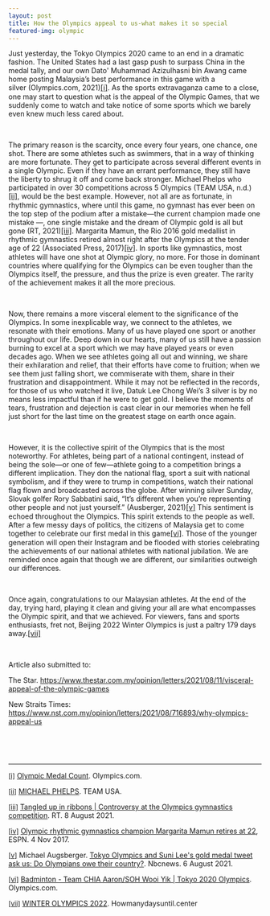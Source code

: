 ```yaml
---
layout: post
title: How the Olympics appeal to us-what makes it so special
featured-img: olympic
---
```


<p></p><p bis_size="{&quot;x&quot;:8,&quot;y&quot;:8,&quot;w&quot;:684,&quot;h&quot;:18,&quot;abs_x&quot;:213,&quot;abs_y&quot;:231}">Just yesterday, the Tokyo Olympics 2020 came to an end in a dramatic
fashion. The United States had a last gasp push to surpass China in the medal
tally, and our own Dato' Muhammad Azizulhasni bin Awang came home posting
Malaysia’s best performance in this game with a silver<w:sdt citation="t" id="-145366232">&nbsp;(Olympics.com,
 2021)</w:sdt><a href="file:///C:/Users/jiach/Documents/Post%20A%20Level/What%20I%20did%20during%20my%20break/Article%205-How%20the%20Olympics%20appeal%20to%20us.docx#_edn1" name="_ednref1" title=""><span class="MsoEndnoteReference"><span class="MsoEndnoteReference"><span face="&quot;Calibri&quot;,sans-serif" style="font-size: 11pt; line-height: 107%; mso-ansi-language: EN-MY; mso-ascii-theme-font: minor-latin; mso-bidi-font-family: &quot;Times New Roman&quot;; mso-bidi-language: AR-SA; mso-bidi-theme-font: minor-bidi; mso-fareast-font-family: DengXian; mso-fareast-language: ZH-CN; mso-fareast-theme-font: minor-fareast; mso-hansi-theme-font: minor-latin;">[i]</span></span></span></a>.
As the sports extravaganza came to a close, one may start to question what is
the appeal of the Olympic Games, that we suddenly come to watch and take notice
of some sports which we barely even knew much less cared about.</p><p class="MsoNormal"><o:p></o:p></p>

<p class="MsoNormal"><o:p>&nbsp;</o:p></p>

<p class="MsoNormal">The primary reason is the scarcity, once every four years,
one chance, one shot. There are some athletes such as swimmers, that in a way
of thinking are more fortunate. They get to participate across several
different events in a single Olympic. Even if they have an errant performance,
they still have the liberty to shrug it off and come back stronger. Michael
Phelps who participated in over 30 competitions across 5 Olympics<w:sdt citation="t" id="1755233466"><!--[if supportFields]><span style='mso-element:
 field-begin'></span> CITATION TEA \l 17417 <span style='mso-element:field-separator'></span><![endif]-->&nbsp;(TEAM USA,
 n.d.)<!--[if supportFields]><span style='mso-element:field-end'></span><![endif]--></w:sdt><a href="file:///C:/Users/jiach/Documents/Post%20A%20Level/What%20I%20did%20during%20my%20break/Article%205-How%20the%20Olympics%20appeal%20to%20us.docx#_edn2" name="_ednref2" title=""><span class="MsoEndnoteReference"><!--[if !supportFootnotes]--><span class="MsoEndnoteReference"><span face="&quot;Calibri&quot;,sans-serif" style="font-size: 11pt; line-height: 107%; mso-ansi-language: EN-MY; mso-ascii-theme-font: minor-latin; mso-bidi-font-family: &quot;Times New Roman&quot;; mso-bidi-language: AR-SA; mso-bidi-theme-font: minor-bidi; mso-fareast-font-family: DengXian; mso-fareast-language: ZH-CN; mso-fareast-theme-font: minor-fareast; mso-hansi-theme-font: minor-latin;">[ii]</span></span><!--[endif]--></span></a>,
would be the best example. However, not all are as fortunate, in rhythmic
gymnastics, where until this game, no gymnast has ever been on the top step of
the podium after a mistake—the current champion made one mistake<span class="MsoEndnoteReference"> </span>—, one single mistake and the dream of
Olympic gold is all but gone<span class="MsoEndnoteReference"> <w:sdt citation="t" id="-1634938726"><!--[if supportFields]><span style='mso-element:field-begin'></span><span
 style='vertical-align:baseline'><span
 style='mso-spacerun:yes'> </span>CITATION RT21 \l 17417 </span><span
 style='mso-element:field-separator'></span><![endif]--><span style="mso-no-proof: yes; vertical-align: baseline;">(RT, 2021)</span><!--[if supportFields]><span
 style='mso-element:field-end'></span><![endif]--></w:sdt><a href="file:///C:/Users/jiach/Documents/Post%20A%20Level/What%20I%20did%20during%20my%20break/Article%205-How%20the%20Olympics%20appeal%20to%20us.docx#_edn3" name="_ednref3" title=""><!--[if !supportFootnotes]--><span class="MsoEndnoteReference"><span face="&quot;Calibri&quot;,sans-serif" style="font-size: 11pt; line-height: 107%; mso-ansi-language: EN-MY; mso-ascii-theme-font: minor-latin; mso-bidi-font-family: &quot;Times New Roman&quot;; mso-bidi-language: AR-SA; mso-bidi-theme-font: minor-bidi; mso-fareast-font-family: DengXian; mso-fareast-language: ZH-CN; mso-fareast-theme-font: minor-fareast; mso-hansi-theme-font: minor-latin;">[iii]</span></span><!--[endif]--></a></span>.
Margarita Mamun, the Rio 2016 gold medallist in rhythmic gymnastics retired almost
right after the Olympics at the tender age of 22<w:sdt citation="t" id="-192539759"><!--[if supportFields]><span style='mso-element:field-begin'></span>CITATION
 ESP4 \l 17417 <span style='mso-element:field-separator'></span><![endif]-->&nbsp;(Associated
 Press, 2017)<!--[if supportFields]><span style='mso-element:field-end'></span><![endif]--></w:sdt><a href="file:///C:/Users/jiach/Documents/Post%20A%20Level/What%20I%20did%20during%20my%20break/Article%205-How%20the%20Olympics%20appeal%20to%20us.docx#_edn4" name="_ednref4" title=""><span class="MsoEndnoteReference"><!--[if !supportFootnotes]--><span class="MsoEndnoteReference"><span face="&quot;Calibri&quot;,sans-serif" style="font-size: 11pt; line-height: 107%; mso-ansi-language: EN-MY; mso-ascii-theme-font: minor-latin; mso-bidi-font-family: &quot;Times New Roman&quot;; mso-bidi-language: AR-SA; mso-bidi-theme-font: minor-bidi; mso-fareast-font-family: DengXian; mso-fareast-language: ZH-CN; mso-fareast-theme-font: minor-fareast; mso-hansi-theme-font: minor-latin;">[iv]</span></span><!--[endif]--></span></a>.
In sports like gymnastics, most athletes will have one shot at Olympic glory,
no more. For those in dominant countries where qualifying for the Olympics can
be even tougher than the Olympics itself, the pressure, and thus the prize is
even greater. The rarity of the achievement makes it all the more precious.<o:p></o:p></p>

<p class="MsoNormal"><o:p>&nbsp;</o:p></p>

<p class="MsoNormal">Now, there remains a more visceral element to the
significance of the Olympics. In some inexplicable way, we connect to the
athletes, we resonate with their emotions. Many of us have played one sport or
another throughout our life. Deep down in our hearts, many of us still have a
passion burning to excel at a sport which we may have played years or even
decades ago. When we see athletes going all out and winning, we share their
exhilaration and relief, that their efforts have come to fruition; when we see
them just falling short, we commiserate with them, share in their frustration
and disappointment. While it may not be reflected in the records, for those of
us who watched it live, Datuk Lee Chong Wei’s 3 silver is by no means less
impactful than if he were to get gold. I believe the moments of tears, frustration
and dejection is cast clear in our memories when he fell just short for the
last time on the greatest stage on earth once again.<o:p></o:p></p>

<p class="MsoNormal"><o:p>&nbsp;</o:p></p>

<p class="MsoNormal">However, it is the collective spirit of the Olympics that is
the most noteworthy. For athletes, being part of a national contingent, instead
of being the sole—or one of few—athlete going to a competition brings a
different implication. They don the national flag, sport a suit with national
symbolism, and if they were to trump in competitions, watch their national flag
flown and broadcasted across the globe. After winning silver Sunday, Slovak
golfer Rory Sabbatini said, “It’s different when you’re representing other
people and not just yourself.”<w:sdt citation="t" id="-683050608"><!--[if supportFields]><span
 style='mso-element:field-begin'></span>CITATION Mic21 \l 17417 <span
 style='mso-element:field-separator'></span><![endif]-->&nbsp;(Ausberger, 2021)<!--[if supportFields]><span
 style='mso-element:field-end'></span><![endif]--></w:sdt><a href="file:///C:/Users/jiach/Documents/Post%20A%20Level/What%20I%20did%20during%20my%20break/Article%205-How%20the%20Olympics%20appeal%20to%20us.docx#_edn5" name="_ednref5" title=""><span class="MsoEndnoteReference"><!--[if !supportFootnotes]--><span class="MsoEndnoteReference"><span face="&quot;Calibri&quot;,sans-serif" style="font-size: 11pt; line-height: 107%; mso-ansi-language: EN-MY; mso-ascii-theme-font: minor-latin; mso-bidi-font-family: &quot;Times New Roman&quot;; mso-bidi-language: AR-SA; mso-bidi-theme-font: minor-bidi; mso-fareast-font-family: DengXian; mso-fareast-language: ZH-CN; mso-fareast-theme-font: minor-fareast; mso-hansi-theme-font: minor-latin;">[v]</span></span><!--[endif]--></span></a>
This sentiment is echoed throughout the Olympics. This spirit extends to the people
as well. After a few messy days of politics, the citizens of Malaysia get to
come together to celebrate our first medal in this game<a href="file:///C:/Users/jiach/Documents/Post%20A%20Level/What%20I%20did%20during%20my%20break/Article%205-How%20the%20Olympics%20appeal%20to%20us.docx#_edn6" name="_ednref6" title=""><span class="MsoEndnoteReference"><!--[if !supportFootnotes]--><span class="MsoEndnoteReference"><span face="&quot;Calibri&quot;,sans-serif" style="font-size: 11pt; line-height: 107%; mso-ansi-language: EN-MY; mso-ascii-theme-font: minor-latin; mso-bidi-font-family: &quot;Times New Roman&quot;; mso-bidi-language: AR-SA; mso-bidi-theme-font: minor-bidi; mso-fareast-font-family: DengXian; mso-fareast-language: ZH-CN; mso-fareast-theme-font: minor-fareast; mso-hansi-theme-font: minor-latin;">[vi]</span></span><!--[endif]--></span></a>.
Those of the younger generation will open their Instagram and be flooded with
stories celebrating the achievements of our national athletes with national
jubilation. We are reminded once again that though we are different, our
similarities outweigh our differences. <o:p></o:p></p>

<p class="MsoNormal"><o:p>&nbsp;</o:p></p>

<p class="MsoNormal">Once again, congratulations to our Malaysian athletes. At
the end of the day, trying hard, playing it clean and giving your all are what
encompasses the Olympic spirit, and that we achieved. For viewers, fans and
sports enthusiasts, fret not, Beijing 2022 Winter Olympics is just a paltry 179
days away.<a href="file:///C:/Users/jiach/Documents/Post%20A%20Level/What%20I%20did%20during%20my%20break/Article%205-How%20the%20Olympics%20appeal%20to%20us.docx#_edn7" name="_ednref7" title=""><span class="MsoEndnoteReference"><!--[if !supportFootnotes]--><span class="MsoEndnoteReference"><span face="&quot;Calibri&quot;,sans-serif" style="font-size: 11pt; line-height: 107%; mso-ansi-language: EN-MY; mso-ascii-theme-font: minor-latin; mso-bidi-font-family: &quot;Times New Roman&quot;; mso-bidi-language: AR-SA; mso-bidi-theme-font: minor-bidi; mso-fareast-font-family: DengXian; mso-fareast-language: ZH-CN; mso-fareast-theme-font: minor-fareast; mso-hansi-theme-font: minor-latin;">[vii]</span></span><!--[endif]--></span></a><o:p></o:p></p>

<p class="MsoNormal"><o:p>&nbsp;</o:p></p>

<p class="MsoNormal" style="margin-bottom: 0cm;">Article also submitted to:<o:p></o:p></p><p class="MsoNormal" style="margin-bottom: 0cm;">The Star. <a href="https://www.thestar.com.my/opinion/letters/2021/08/11/visceral-appeal-of-the-olympic-games">https://www.thestar.com.my/opinion/letters/2021/08/11/visceral-appeal-of-the-olympic-games</a><o:p></o:p></p><p class="MsoNormal">



</p><p class="MsoNormal" style="margin-bottom: 0cm;">New Straits Times: <a href="https://www.nst.com.my/opinion/letters/2021/08/716893/why-olympics-appeal-us">https://www.nst.com.my/opinion/letters/2021/08/716893/why-olympics-appeal-us</a><o:p></o:p></p>

<p class="MsoNormal"><o:p>&nbsp;</o:p></p>

<div><!--[if !supportEndnotes]--><br clear="all" />

<hr>

<!--[endif]-->

<div id="edn1">

<p class="MsoEndnoteText"><a href="file:///C:/Users/jiach/Documents/Post%20A%20Level/What%20I%20did%20during%20my%20break/Article%205-How%20the%20Olympics%20appeal%20to%20us.docx#_ednref1" name="_edn1" title=""><span class="MsoEndnoteReference"><!--[if !supportFootnotes]--><span class="MsoEndnoteReference"><span face="&quot;Calibri&quot;,sans-serif" style="font-size: 10pt; line-height: 107%; mso-ansi-language: EN-MY; mso-ascii-theme-font: minor-latin; mso-bidi-font-family: &quot;Times New Roman&quot;; mso-bidi-language: AR-SA; mso-bidi-theme-font: minor-bidi; mso-fareast-font-family: DengXian; mso-fareast-language: ZH-CN; mso-fareast-theme-font: minor-fareast; mso-hansi-theme-font: minor-latin;">[i]</span></span><!--[endif]--></span></a> <a href="https://olympics.com/tokyo-2020/olympic-games/en/results/all-sports/medal-standings.htm">Olympic
Medal Count</a>. Olympics.com.<o:p></o:p></p>

</div>

<div id="edn2">

<p class="MsoEndnoteText"><a href="file:///C:/Users/jiach/Documents/Post%20A%20Level/What%20I%20did%20during%20my%20break/Article%205-How%20the%20Olympics%20appeal%20to%20us.docx#_ednref2" name="_edn2" title=""><span class="MsoEndnoteReference"><!--[if !supportFootnotes]--><span class="MsoEndnoteReference"><span face="&quot;Calibri&quot;,sans-serif" style="font-size: 10pt; line-height: 107%; mso-ansi-language: EN-MY; mso-ascii-theme-font: minor-latin; mso-bidi-font-family: &quot;Times New Roman&quot;; mso-bidi-language: AR-SA; mso-bidi-theme-font: minor-bidi; mso-fareast-font-family: DengXian; mso-fareast-language: ZH-CN; mso-fareast-theme-font: minor-fareast; mso-hansi-theme-font: minor-latin;">[ii]</span></span><!--[endif]--></span></a> <a href="https://www.teamusa.org/usa-swimming/athletes/michael-phelps">MICHAEL
PHELPS</a>. TEAM USA. <o:p></o:p></p>

</div>

<div id="edn3">

<p class="MsoEndnoteText"><a href="file:///C:/Users/jiach/Documents/Post%20A%20Level/What%20I%20did%20during%20my%20break/Article%205-How%20the%20Olympics%20appeal%20to%20us.docx#_ednref3" name="_edn3" title=""><span class="MsoEndnoteReference"><!--[if !supportFootnotes]--><span class="MsoEndnoteReference"><span face="&quot;Calibri&quot;,sans-serif" style="font-size: 10pt; line-height: 107%; mso-ansi-language: EN-MY; mso-ascii-theme-font: minor-latin; mso-bidi-font-family: &quot;Times New Roman&quot;; mso-bidi-language: AR-SA; mso-bidi-theme-font: minor-bidi; mso-fareast-font-family: DengXian; mso-fareast-language: ZH-CN; mso-fareast-theme-font: minor-fareast; mso-hansi-theme-font: minor-latin;">[iii]</span></span><!--[endif]--></span></a> <a href="https://youtu.be/iWveb96tgQA?t=143">Tangled up in ribbons | Controversy
at the Olympics gymnastics competition</a>. RT. 8 August 2021.<o:p></o:p></p>

</div>

<div id="edn4">

<p class="MsoEndnoteText"><a href="file:///C:/Users/jiach/Documents/Post%20A%20Level/What%20I%20did%20during%20my%20break/Article%205-How%20the%20Olympics%20appeal%20to%20us.docx#_ednref4" name="_edn4" title=""><span class="MsoEndnoteReference"><!--[if !supportFootnotes]--><span class="MsoEndnoteReference"><span face="&quot;Calibri&quot;,sans-serif" style="font-size: 10pt; line-height: 107%; mso-ansi-language: EN-MY; mso-ascii-theme-font: minor-latin; mso-bidi-font-family: &quot;Times New Roman&quot;; mso-bidi-language: AR-SA; mso-bidi-theme-font: minor-bidi; mso-fareast-font-family: DengXian; mso-fareast-language: ZH-CN; mso-fareast-theme-font: minor-fareast; mso-hansi-theme-font: minor-latin;">[iv]</span></span><!--[endif]--></span></a> <a href="https://www.espn.com/olympics/gymnastics/story/_/id/21283529/olympic-rhythmic-gymnastics-champion-margarita-mamun-retires-22">Olympic
rhythmic gymnastics champion Margarita Mamun retires at 22</a>, ESPN. 4 Nov
2017.<o:p></o:p></p>

</div>

<div id="edn5">

<p class="MsoEndnoteText"><a href="file:///C:/Users/jiach/Documents/Post%20A%20Level/What%20I%20did%20during%20my%20break/Article%205-How%20the%20Olympics%20appeal%20to%20us.docx#_ednref5" name="_edn5" title=""><span class="MsoEndnoteReference"><!--[if !supportFootnotes]--><span class="MsoEndnoteReference"><span face="&quot;Calibri&quot;,sans-serif" style="font-size: 10pt; line-height: 107%; mso-ansi-language: EN-MY; mso-ascii-theme-font: minor-latin; mso-bidi-font-family: &quot;Times New Roman&quot;; mso-bidi-language: AR-SA; mso-bidi-theme-font: minor-bidi; mso-fareast-font-family: DengXian; mso-fareast-language: ZH-CN; mso-fareast-theme-font: minor-fareast; mso-hansi-theme-font: minor-latin;">[v]</span></span><!--[endif]--></span></a> Michael
Augsberger. <a href="https://www.nbcnews.com/think/opinion/tokyo-olympics-suni-lee-s-gold-medal-tweet-ask-us-ncna1275849">Tokyo
Olympics and Suni Lee's gold medal tweet ask us: Do Olympians owe their
country?</a>. Nbcnews. 6 August 2021. <o:p></o:p></p>

</div>

<div id="edn6">

<p class="MsoEndnoteText"><a href="file:///C:/Users/jiach/Documents/Post%20A%20Level/What%20I%20did%20during%20my%20break/Article%205-How%20the%20Olympics%20appeal%20to%20us.docx#_ednref6" name="_edn6" title=""><span class="MsoEndnoteReference"><!--[if !supportFootnotes]--><span class="MsoEndnoteReference"><span face="&quot;Calibri&quot;,sans-serif" style="font-size: 10pt; line-height: 107%; mso-ansi-language: EN-MY; mso-ascii-theme-font: minor-latin; mso-bidi-font-family: &quot;Times New Roman&quot;; mso-bidi-language: AR-SA; mso-bidi-theme-font: minor-bidi; mso-fareast-font-family: DengXian; mso-fareast-language: ZH-CN; mso-fareast-theme-font: minor-fareast; mso-hansi-theme-font: minor-latin;">[vi]</span></span><!--[endif]--></span></a> <a href="https://olympics.com/tokyo-2020/olympic-games/en/results/badminton/athlete-profile-nbdmmdoubles-mas01-chia-aaron-soh-wooi-yik.htm">Badminton
- Team CHIA Aaron/SOH Wooi Yik | Tokyo 2020 Olympics</a>. Olympics.com.<o:p></o:p></p>

</div>

<div id="edn7">

<p class="MsoEndnoteText"><a href="file:///C:/Users/jiach/Documents/Post%20A%20Level/What%20I%20did%20during%20my%20break/Article%205-How%20the%20Olympics%20appeal%20to%20us.docx#_ednref7" name="_edn7" title=""><span class="MsoEndnoteReference"><!--[if !supportFootnotes]--><span class="MsoEndnoteReference"><span face="&quot;Calibri&quot;,sans-serif" style="font-size: 10pt; line-height: 107%; mso-ansi-language: EN-MY; mso-ascii-theme-font: minor-latin; mso-bidi-font-family: &quot;Times New Roman&quot;; mso-bidi-language: AR-SA; mso-bidi-theme-font: minor-bidi; mso-fareast-font-family: DengXian; mso-fareast-language: ZH-CN; mso-fareast-theme-font: minor-fareast; mso-hansi-theme-font: minor-latin;">[vii]</span></span><!--[endif]--></span></a> <a href="https://howmanydaysuntil.center/winter-olympics/">WINTER OLYMPICS 2022</a>.
Howmanydaysuntil.center<o:p></o:p></p>

</div>

</div>